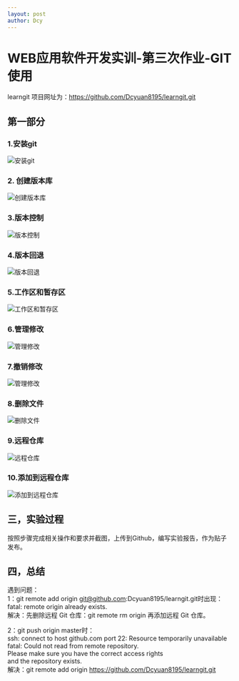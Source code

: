 ```yaml
---
layout: post
author: Dcy
---
```


# WEB应用软件开发实训-第三次作业-GIT使用  

learngit 项目网址为：https://github.com/Dcyuan8195/learngit.git  

## 第一部分   

### 1.安装git
![安装git](https://raw.githubusercontent.com/Dcyuan8195/learngit/master/Three-1.png)  

### 2. 创建版本库
![创建版本库](https://raw.githubusercontent.com/Dcyuan8195/learngit/master/Three-2.png)

### 3.版本控制
![版本控制](https://raw.githubusercontent.com/Dcyuan8195/learngit/master/Three-3.png)

### 4.版本回退
![版本回退](https://raw.githubusercontent.com/Dcyuan8195/learngit/master/Three-4.png)

### 5.工作区和暂存区
![工作区和暂存区](https://raw.githubusercontent.com/Dcyuan8195/learngit/master/Three-5.png)

### 6.管理修改
![管理修改](https://raw.githubusercontent.com/Dcyuan8195/learngit/master/Three-6.png)

### 7.撤销修改
![管理修改](https://raw.githubusercontent.com/Dcyuan8195/learngit/master/Three-7.png)

### 8.删除文件
![删除文件](https://raw.githubusercontent.com/Dcyuan8195/learngit/master/Three-8.png)

### 9.远程仓库
![远程仓库](https://raw.githubusercontent.com/Dcyuan8195/learngit/master/Three-9.png)

### 10.添加到远程仓库
![添加到远程仓库](https://raw.githubusercontent.com/Dcyuan8195/learngit/master/Three-10.png)  

## 三，实验过程   
按照步骤完成相关操作和要求并截图，上传到Github，编写实验报告，作为贴子发布。  

## 四，总结 

遇到问题：  
1：git remote add origin git@github.com:Dcyuan8195/learngit.git时出现：
fatal: remote origin already exists.  
解决：先删除远程 Git 仓库：git remote rm origin
再添加远程 Git 仓库。  

2：git push origin master时：  
ssh: connect to host github.com port 22: Resource temporarily unavailable  
fatal: Could not read from remote repository.  
Please make sure you have the correct access rights  
and the repository exists.  
解决：git remote add origin https://github.com/Dcyuan8195/learngit.git  


